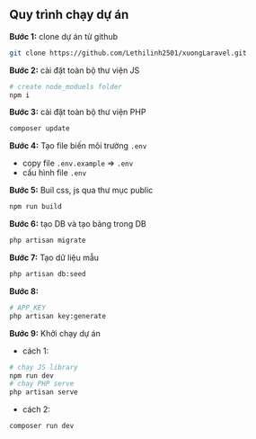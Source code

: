 ## Quy trình chạy dự án

**Bước 1:**
clone dự án từ github

```bash
git clone https://github.com/Lethilinh2501/xuongLaravel.git
```

**Bước 2:**
cài đặt toàn bộ thư viện JS
```bash
# create node_moduels folder
npm i
```

**Bước 3:**
cài đặt toàn bộ thư viện PHP
```bash
composer update
```

**Bước 4:**
Tạo file biến môi trường `.env`
- copy file `.env.example` => `.env`
- cấu hình file `.env`

**Bước 5:**
Buil css, js qua thư mục public
```bash
npm run build
```

**Bước 6:**
tạo DB và tạo bảng trong DB
```bash
php artisan migrate
```

**Bước 7:**
Tạo dữ liệu mẫu
```bash
php artisan db:seed
```

**Bước 8:**
```bash
# APP_KEY
php artisan key:generate
```

**Bước 9:**
Khởi chạy dự án
- cách 1:
```bash
# chạy JS library
npm run dev
# chạy PHP serve
php artisan serve
```
- cách 2:
```bash
composer run dev
```
